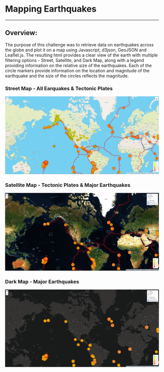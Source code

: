 # Mapping Earthquakes

---

## Overview:

The purpose of this challenge was to retrieve data on earthquakes across the globe and plot it on a map using Javascript, d3json, GeoJSON and Leaflet.js. The resulting html provides a clear view of the earth with multiple filtering options - Street, Satellite, and Dark Map, along with a legend providing information on the relative size of the earthquakes. Each of the circle markers provide information on the location and magnitude of the earthquake and the size of the circles reflects the magnitude.

### Street Map - All Earquakes & Tectonic Plates

!["image_1.png"](Earthquake_Challenge/static/images/image_1.png)

### Satellite Map - Tectonic Plates & Major Earthquakes

!["image_2.png"](Earthquake_Challenge/static/images/image_2.png)

### Dark Map - Major Earthquakes

!["image_3.png"](Earthquake_Challenge/static/images/image_3.png)
